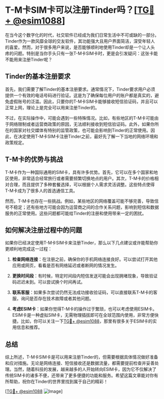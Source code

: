 # T-M卡SIM卡可以注册Tinder吗？[[TG💪+ @esim1088](https://t.me/s/esim1088)]

在当今这个数字化的时代，社交软件已经成为我们日常生活中不可或缺的一部分。Tinder作为一款风靡全球的交友软件，其功能强大且用户界面简洁，深受年轻人的喜爱。然而，对于很多用户来说，是否能够顺利地使用Tinder却是一个让人头疼的问题。特别是当你手头只有一张T-M卡SIM卡时，更是会引发疑问：这张卡能不能用来注册Tinder呢？

## Tinder的基本注册要求

首先，我们需要了解Tinder的基本注册要求。通常情况下，Tinder要求用户必须提供一个有效的电话号码进行验证。这是为了确保每位用户的账户都是真实的，避免虚假账号的泛滥。因此，只要你的T-M卡SIM卡能够接收短信验证码，并且可以正常上网，理论上是完全可以用来注册Tinder的。

不过，在实际操作中，可能会遇到一些特殊情况。比如，有些地区的T-M卡可能由于网络限制或者运营商政策的原因，无法顺利接收到短信验证码。此外，如果你所在的国家对社交媒体有特别的监管政策，也可能会影响到Tinder的正常使用。因此，在决定使用T-M卡SIM卡注册Tinder之前，最好先了解一下当地的网络环境和政策规定。

## T-M卡的优势与挑战

T-M卡作为一种国际通用的SIM卡，具有许多优势。首先，它可以在多个国家和地区使用，非常适合经常旅行或者需要频繁切换地点的用户。其次，T-M卡的价格相对合理，而且提供了多种套餐选择，可以根据个人需求灵活调整。这些特点使得T-M卡成为了很多人的首选通信工具。

然而，T-M卡也存在一些挑战。例如，某些地区的网络覆盖可能不够完善，导致信号不稳定；还有些地方可能会因为运营商之间的合作关系问题，影响到短信和数据服务的正常使用。这些问题都可能给Tinder的注册和使用带来一定的困扰。

## 如何解决注册过程中的问题

如果你已经决定使用T-M卡SIM卡来注册Tinder，那么以下几点建议或许能帮助你更顺利地完成这一过程：

1. **检查网络连接**：在注册之前，确保你的手机网络连接良好。可以尝试打开其他应用或网页，看看是否有网络延迟或者断网的情况发生。
   
2. **更换时间段**：有时候，特定时间段内短信发送可能会出现拥堵现象，导致验证码迟迟未到。可以尝试换个时间再试。

3. **联系客服**：如果多次尝试仍然无法成功接收验证码，可以直接联系T-M卡的客服，询问是否存在技术故障或者其他问题。

4. **考虑ESIM卡**：如果你觉得T-M卡的操作过于繁琐，也可以考虑使用ESIM卡。ESIM卡是一种虚拟SIM卡，无需物理插拔即可在全球范围内使用，非常方便快捷。比如，你可以关注一下[TG💪+ @esim1088](https://t.me/s/esim1088)，那里有很多关于ESIM卡的实用信息和推荐。

## 总结

综上所述，T-M卡SIM卡是可以用来注册Tinder的，但需要根据具体情况做好准备和应对措施。无论是网络连接、短信接收还是数据流量，都需要提前检查并妥善处理。当然，随着科技的发展，越来越多的人开始转向ESIM卡，因为它不仅解决了传统SIM卡的诸多不便，还带来了更多便捷的功能和服务。希望这篇文章能对你有所帮助，祝你在Tinder的世界里找到属于自己的精彩！

[[TG💪+ @esim1088](https://t.me/s/esim1088) ![Image](https://i.postimg.cc/4NQfJmqS/Snipaste-2025-05-13-00-14-12.png)]